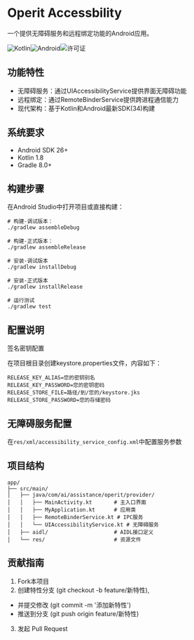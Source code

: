 # Operit Accessbility

一个提供无障碍服务和远程绑定功能的Android应用。

![Kotlin](https://img.shields.io/badge/Kotlin-1.8-蓝色.svg)![Android](https://img.shields.io/badge/Android-26%2B-绿色.svg)![许可证](https://img.shields.io/badge/许可证-Apache%202.0-蓝色.svg)

## 功能特性

- 无障碍服务：通过UIAccessibilityService提供界面无障碍功能
- 远程绑定：通过RemoteBinderService提供跨进程通信能力
- 现代架构：基于Kotlin和Android最新SDK(34)构建

## 系统要求

- Android SDK 26+
- Kotlin 1.8
- Gradle 8.0+

## 构建步骤

在Android Studio中打开项目或直接构建：

```
# 构建-调试版本：
./gradlew assembleDebug

# 构建-正式版本：
./gradlew assembleRelease

# 安装-调试版本
./gradlew installDebug

# 安装-正式版本
./gradlew installRelease

# 运行测试
./gradlew test
```

## 配置说明

签名密钥配置

在项目根目录创建keystore.properties文件，内容如下：

```
RELEASE_KEY_ALIAS=您的密钥别名
RELEASE_KEY_PASSWORD=您的密钥密码
RELEASE_STORE_FILE=路径/到/您的/keystore.jks
RELEASE_STORE_PASSWORD=您的存储密码
```

## 无障碍服务配置

在`res/xml/accessibility_service_config.xml`中配置服务参数

## 项目结构

```
app/
├── src/main/
│   ├── java/com/ai/assistance/operit/provider/
│   │   ├── MainActivity.kt       # 主入口界面
│   │   ├── MyApplication.kt      # 应用类
│   │   ├── RemoteBinderService.kt # IPC服务
│   │   └── UIAccessibilityService.kt # 无障碍服务
│   ├── aidl/                     # AIDL接口定义
│   └── res/                      # 资源文件

```

## 贡献指南

1. Fork本项目
2. 创建特性分支 (git checkout -b feature/新特性),
  - 并提交修改 (git commit -m '添加新特性')
  - 推送到分支 (git push origin feature/新特性)
3. 发起 Pull Request
